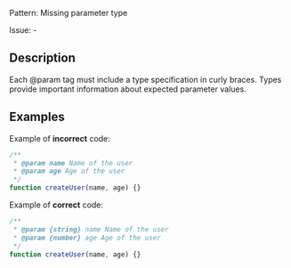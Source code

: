 Pattern: Missing parameter type

Issue: -

## Description

Each @param tag must include a type specification in curly braces. Types provide important information about expected parameter values.

## Examples

Example of **incorrect** code:
```javascript
/**
 * @param name Name of the user
 * @param age Age of the user
 */
function createUser(name, age) {}
```

Example of **correct** code:
```javascript
/**
 * @param {string} name Name of the user
 * @param {number} age Age of the user
 */
function createUser(name, age) {}
```